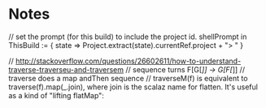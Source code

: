 # Notes
// set the prompt (for this build) to include the project id.
shellPrompt in ThisBuild := { state => Project.extract(state).currentRef.project + "> " }


// http://stackoverflow.com/questions/26602611/how-to-understand-traverse-traverseu-and-traversem
// sequence turns F[G[_]] -> G[F[_]]
// traverse does a map andThen sequence
// traverseM(f) is equivalent to traverse(f).map(_.join), where join is the scalaz name for flatten. It's useful as a kind of "lifting flatMap":
